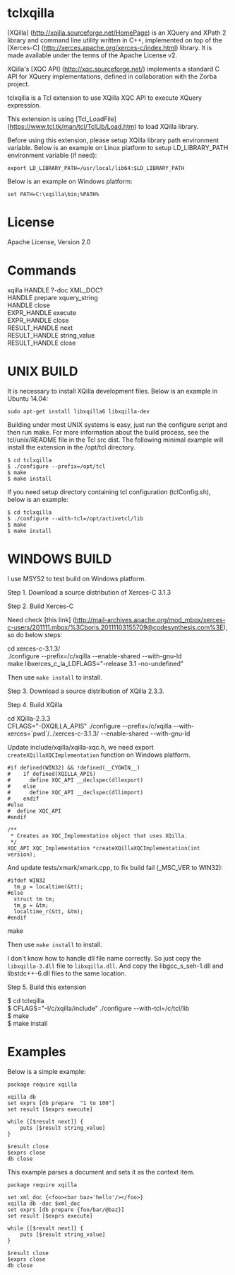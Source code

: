 tclxqilla
=====

[XQilla] (http://xqilla.sourceforge.net/HomePage) is an XQuery and XPath 2 library
and command line utility written in C++,
implemented on top of the [Xerces-C] (http://xerces.apache.org/xerces-c/index.html) library.
It is made available under the terms of the Apache License v2.

XQilla's [XQC API] (http://xqc.sourceforge.net/) implements a standard C API for XQuery implementations,
defined in collaboration with the Zorba project.

tclxqilla is a Tcl extension to use XQilla XQC API to execute XQuery expression.

This extension is using [Tcl_LoadFile] (https://www.tcl.tk/man/tcl/TclLib/Load.htm) to
load XQilla library.

Before using this extension, please setup XQilla library path environment variable.
Below is an example on Linux platform to setup LD_LIBRARY_PATH environment variable (if need):

    export LD_LIBRARY_PATH=/usr/local/lib64:$LD_LIBRARY_PATH

Below is an example on Windows platform:

    set PATH=C:\xqilla\bin;%PATH%


License
=====

Apache License, Version 2.0


Commands
=====

xqilla HANDLE ?-doc XML_DOC?   
HANDLE prepare xquery_string  
HANDLE close  
EXPR_HANDLE execute  
EXPR_HANDLE close  
RESULT_HANDLE next  
RESULT_HANDLE string_value  
RESULT_HANDLE close


UNIX BUILD
=====

It is necessary to install XQilla development files.
Below is an example in Ubuntu 14.04:

    sudo apt-get install libxqilla6 libxqilla-dev

Building under most UNIX systems is easy, just run the configure script and
then run make. For more information about the build process, see the
tcl/unix/README file in the Tcl src dist. The following minimal example will
install the extension in the /opt/tcl directory.

    $ cd tclxqilla
    $ ./configure --prefix=/opt/tcl
    $ make
    $ make install

If you need setup directory containing tcl configuration (tclConfig.sh),
below is an example:

    $ cd tclxqilla
    $ ./configure --with-tcl=/opt/activetcl/lib
    $ make
    $ make install


WINDOWS BUILD
=====

I use MSYS2 to test build on Windows platform.

Step 1. Download a source distribution of Xerces-C 3.1.3

Step 2. Build Xerces-C

Need check [this link] (http://mail-archives.apache.org/mod_mbox/xerces-c-users/201111.mbox/%3Cboris.20111103155709@codesynthesis.com%3E),
so do below steps:

cd xerces-c-3.1.3/  
./configure --prefix=/c/xqilla --enable-shared --with-gnu-ld  
make libxerces_c_la_LDFLAGS="-release 3.1 -no-undefined"  

Then use `make install` to install.

Step 3. Download a source distribution of XQilla 2.3.3.

Step 4. Build XQilla

cd XQilla-2.3.3  
CFLAGS="-DXQILLA_APIS" ./configure --prefix=/c/xqilla --with-xerces=\`pwd\`/../xerces-c-3.1.3/ --enable-shared --with-gnu-ld  

Update include/xqilla/xqilla-xqc.h, we need export `createXQillaXQCImplementation` function on Windows platform.

    #if defined(WIN32) && !defined(__CYGWIN__)
    #    if defined(XQILLA_APIS)
    #      define XQC_API __declspec(dllexport)
    #    else
    #      define XQC_API __declspec(dllimport)
    #    endif
    #else
    #  define XQC_API 
    #endif

    /**
     * Creates an XQC_Implementation object that uses XQilla.
     */
    XQC_API XQC_Implementation *createXQillaXQCImplementation(int version);

And update tests/xmark/xmark.cpp, to fix build fail (_MSC_VER to WIN32):

    #ifdef WIN32
      tm_p = localtime(&tt);
    #else
      struct tm tm;
      tm_p = &tm;
      localtime_r(&tt, &tm);
    #endif
    
make

Then use `make install` to install.

I don't know how to handle dll file name correctly. So just copy the `libxqilla-3.dll` file to `libxqilla.dll`. And copy the libgcc_s_seh-1.dll and libstdc++-6.dll files to the same location.

Step 5. Build this extension

$ cd tclxqilla  
$ CFLAGS="-I/c/xqilla/include" ./configure --with-tcl=/c/tcl/lib  
$ make  
$ make install


Examples
=====

Below is a simple example:

    package require xqilla

    xqilla db
    set exprs [db prepare  "1 to 100"]
    set result [$exprs execute]

    while {[$result next]} {
        puts [$result string_value]
    }

    $result close
    $exprs close
    db close

This example parses a document and sets it as the context item.

    package require xqilla

    set xml_doc {<foo><bar baz='hello'/></foo>}
    xqilla db -doc $xml_doc
    set exprs [db prepare {foo/bar/@baz}]
    set result [$exprs execute]

    while {[$result next]} {
        puts [$result string_value]
    }

    $result close
    $exprs close
    db close

